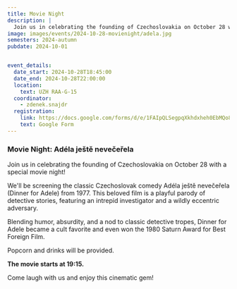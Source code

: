 ```yaml
---
title: Movie Night
description: |
  Join us in celebrating the founding of Czechoslovakia on October 28 with a special movie night! We'll be screening the classic Czechoslovak comedy Adéla ještě nevečeřela (Dinner for Adele) from 1977.
image: images/events/2024-10-28-movienight/adela.jpg
semesters: 2024-autumn
pubdate: 2024-10-01


event_details:
  date_start: 2024-10-28T18:45:00
  date_end: 2024-10-28T22:00:00
  location:
    text: UZH RAA-G-15
  coordinator: 
    - zdenek.snajdr
  registration:
    link: https://docs.google.com/forms/d/e/1FAIpQLSegpqXkhdxheh0EbMQo8dvZgfOMojz_vqyU3eie6VkzFAldgw/viewform
    text: Google Form
---
```


### Movie Night: Adéla ještě nevečeřela

Join us in celebrating the founding of Czechoslovakia on October 28 with a special movie night!

We'll be screening the classic Czechoslovak comedy Adéla ještě nevečeřela (Dinner for Adele) from 1977. This beloved film is a playful parody of detective stories, featuring an intrepid investigator and a wildly eccentric adversary.

Blending humor, absurdity, and a nod to classic detective tropes, Dinner for Adele became a cult favorite and even won the 1980 Saturn Award for Best Foreign Film.

Popcorn and drinks will be provided.

**The movie starts at 19:15.**

Come laugh with us and enjoy this cinematic gem!